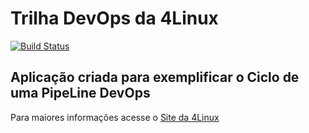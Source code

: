 # Trilha DevOps da 4Linux

<!-- Altere a Flag abaixo com sua URL do Travis -->
[![Build Status](https://travis-ci.org/gpmmelo/DevOpsLab-HelloWorld.svg?branch=master)](https://travis-ci.org/gpmmelo/DevOpsLab-HelloWorld)
## Aplicação criada para exemplificar o Ciclo de uma PipeLine DevOps


Para maiores informações acesse o [Site da 4Linux](https://www.4linux.com.br/cursos/devops)
